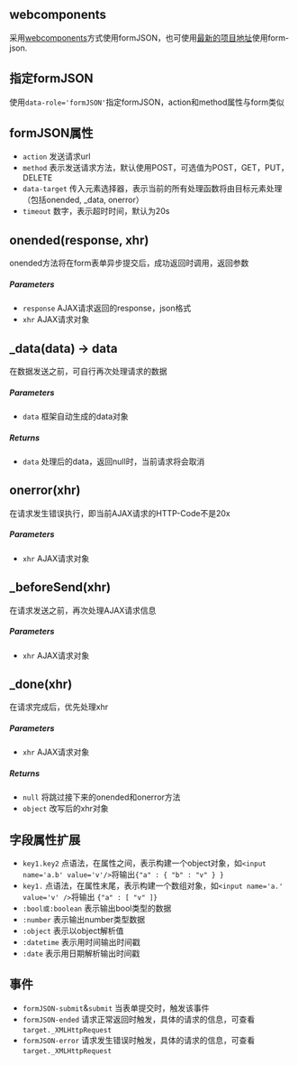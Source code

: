 ## webcomponents
采用[webcomponents](https://zhoukekestar.github.io/webcomponents/components/form-json/demo.html)方式使用formJSON，也可使用[最新的项目地址](https://github.com/zhoukekestar/form-json)使用form-json.

## 指定formJSON
使用`data-role='formJSON'`指定formJSON，action和method属性与form类似

## formJSON属性
* `action` 发送请求url
* `method` 表示发送请求方法，默认使用POST，可选值为POST，GET，PUT，DELETE
* `data-target` 传入元素选择器，表示当前的所有处理函数将由目标元素处理（包括onended, _data, onerror）
* `timeout` 数字，表示超时时间，默认为20s

## onended(response, xhr)
onended方法将在form表单异步提交后，成功返回时调用，返回参数
##### Parameters
* `response` AJAX请求返回的response，json格式
* `xhr` AJAX请求对象


## _data(data) -> data
在数据发送之前，可自行再次处理请求的数据
##### Parameters
* `data` 框架自动生成的data对象

##### Returns
* `data` 处理后的data，返回null时，当前请求将会取消


## onerror(xhr)
在请求发生错误执行，即当前AJAX请求的HTTP-Code不是20x
##### Parameters
* `xhr` AJAX请求对象


## _beforeSend(xhr)
在请求发送之前，再次处理AJAX请求信息
##### Parameters
* `xhr` AJAX请求对象

## _done(xhr)
在请求完成后，优先处理xhr
##### Parameters
* `xhr` AJAX请求对象
##### Returns
* `null` 将跳过接下来的onended和onerror方法
* `object` 改写后的xhr对象


## 字段属性扩展
* `key1.key2` 点语法，在属性之间，表示构建一个object对象，如`<input name='a.b' value='v'/>`将输出`{"a" : { "b" : "v" } }`
* `key1.` 点语法，在属性末尾，表示构建一个数组对象，如`<input name='a.' value='v' />`将输出 `{"a" : [ "v" ]}`
* `:bool或:boolean` 表示输出bool类型的数据
* `:number` 表示输出number类型数据
* `:object` 表示以object解析值
* `:datetime` 表示用时间输出时间戳
* `:date` 表示用日期解析输出时间戳

## 事件
* `formJSON-submit`&`submit` 当表单提交时，触发该事件
* `formJSON-ended` 请求正常返回时触发，具体的请求的信息，可查看`target._XMLHttpRequest`
* `formJSON-error` 请求发生错误时触发，具体的请求的信息，可查看`target._XMLHttpRequest`
